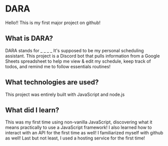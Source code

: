 # DARA
Hello!!
This is my first major project on github!
## What is DARA?
DARA stands for _ _ _ _
It's supposed to be my personal scheduling assistant. This project is a Discord bot that pulls information from a Google Sheets spreadsheet to help me view & edit my schedule, keep track of todos, and remind me to follow essentials routines!
## What technologies are used?
This project was entirely built with JavaScript and node.js
## What did I learn?
This was my first time using non-vanilla JavaScript, discovering what it means practically to use a JavaScript framework!
I also learned how to interact with an API for the first time as well!
I familiarized myself with github as well!
Last but not least, I used a hosting service for the first time!
